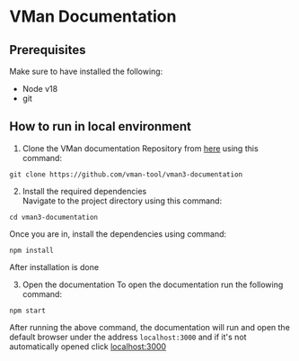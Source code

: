 # VMan Documentation 

## Prerequisites
Make sure to have installed the following:
- Node v18
- git

## How to run in local environment
1. Clone the VMan documentation Repository from [here](https://github.com/vman-tool/vman3-documentation) using this command:

```
git clone https://github.com/vman-tool/vman3-documentation
```

2. Install the required dependencies <br>
Navigate to the project directory using this command:
```
cd vman3-documentation
```

Once you are in, install the dependencies using command:
```
npm install
```

After installation is done

3. Open the documentation
To open the documentation run the following command:
```
npm start
```

After running the above command, the documentation will run and open the default browser under the address `localhost:3000` and if it's not automatically opened click [localhost:3000](http://localhost:3000)